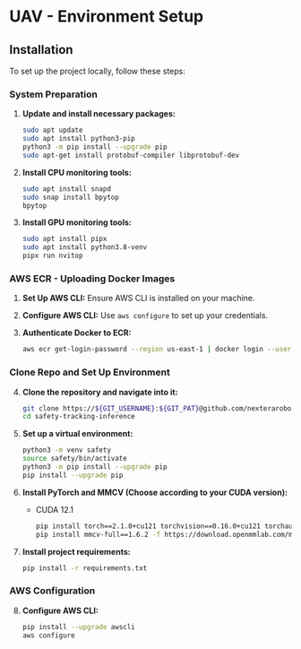
# UAV - Environment Setup

## Installation

To set up the project locally, follow these steps:

### System Preparation

1. **Update and install necessary packages:**
   ```bash
   sudo apt update
   sudo apt install python3-pip
   python3 -m pip install --upgrade pip
   sudo apt-get install protobuf-compiler libprotobuf-dev
   ```

2. **Install CPU monitoring tools:**
   ```bash
   sudo apt install snapd
   sudo snap install bpytop
   bpytop
   ```

3. **Install GPU monitoring tools:**
   ```bash
   sudo apt install pipx
   sudo apt install python3.8-venv
   pipx run nvitop
   ```

### AWS ECR - Uploading Docker Images

1. **Set Up AWS CLI:**
   Ensure AWS CLI is installed on your machine.

2. **Configure AWS CLI:**
   Use `aws configure` to set up your credentials.

3. **Authenticate Docker to ECR:**
   ```bash
   aws ecr get-login-password --region us-east-1 | docker login --username AWS --password-stdin 521337707473.dkr.ecr.us-east-1.amazonaws.com
   ```

### Clone Repo and Set Up Environment

4. **Clone the repository and navigate into it:**
   ```bash
   git clone https://${GIT_USERNAME}:${GIT_PAT}@github.com/nexterarobotics/safety-tracking-inference.git
   cd safety-tracking-inference
   ```

5. **Set up a virtual environment:**
   ```bash
   python3 -m venv safety
   source safety/bin/activate
   python3 -m pip install --upgrade pip
   pip install --upgrade pip
   ```

6. **Install PyTorch and MMCV (Choose according to your CUDA version):**
   - CUDA 12.1
     ```bash
     pip install torch==2.1.0+cu121 torchvision==0.16.0+cu121 torchaudio --extra-index-url https://download.pytorch.org/whl/cu121
     pip install mmcv-full==1.6.2 -f https://download.openmmlab.com/mmcv/dist/cu121/torch2.10/index.html
     ```

7. **Install project requirements:**
   ```bash
   pip install -r requirements.txt
   ```

### AWS Configuration

8. **Configure AWS CLI:**
   ```bash
   pip install --upgrade awscli
   aws configure
   ```
